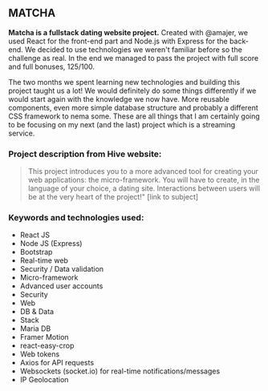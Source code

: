 ## MATCHA

**Matcha is a fullstack dating website project.** Created with @amajer, we used React for the front-end part and Node.js with Express for the back-end. We decided to use technologies we weren't familiar before so the challenge as real. In the end we managed to pass the project with full score and full bonuses, 125/100.

The two months we spent learning new technologies and building this project taught us a lot! We would definitely do some things differently if we would start again with the knowledge we now have. More reusable components, even more simple database structure and probably a different CSS framework to nema some.
These are all things that I am certainly going to be focusing on my next (and the last) project which is a streaming service.



### Project description from Hive website:

> This project introduces you to a more advanced tool for creating your web applications: the micro-framework. You will have to create, in the language of your choice, a dating site. Interactions between users will be at the very heart of the project!" [link to subject]

### Keywords and technologies used:

- React JS
- Node JS (Express)
- Bootstrap
- Real-time web
- Security / Data validation
- Micro-framework
- Advanced user accounts
- Security
- Web
- DB & Data
- Stack
- Maria DB
- Framer Motion
- react-easy-crop
- Web tokens
- Axios for API requests
- Websockets (socket.io) for real-time notifications/messages
- IP Geolocation

